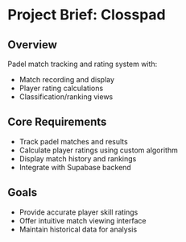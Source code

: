 # Project Brief: Closspad

## Overview
Padel match tracking and rating system with:
- Match recording and display
- Player rating calculations
- Classification/ranking views

## Core Requirements
- Track padel matches and results
- Calculate player ratings using custom algorithm
- Display match history and rankings
- Integrate with Supabase backend

## Goals
- Provide accurate player skill ratings
- Offer intuitive match viewing interface
- Maintain historical data for analysis
